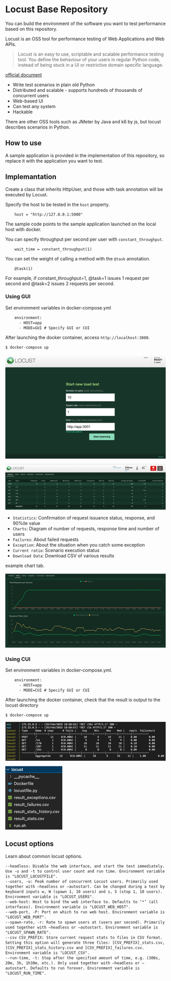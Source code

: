 # Locust Base Repository

You can build the environment of the software you want to test performance based on this repository.

Locust is an OSS tool for performance testing of Web Applications and Web APIs.


> Locust is an easy to use, scriptable and scalable performance testing tool.
> You define the behaviour of your users in regular Python code, instead of being stuck in a UI or restrictive domain specific language.

[official document](https://docs.locust.io/en/stable/)

- Write test scenarios in plain old Python
- Distributed and scalable - supports hundreds of thousands of concurrent users
- Web-based UI
- Can test any system
- Hackable

There are other OSS tools such as JMeter by Java and k6 by js, but locust describes scenarios in Python.

## How to use

A sample application is provided in the implementation of this repository, so replace it with the application you want to test.

## Implemantation

Create a class that inherits HttpUser, and those with task annotation will be executed by Locust.

Specify the host to be tested in the `host` property.

```
    host = "http://127.0.0.1:5000"
```

The sample code points to the sample application launched on the local host with docker.

You can specify throughput per second per user with `constant_throughput`.

```
    wait_time = constant_throughput(1)
```

You can set the weight of calling a method with the `@task` annotation.

```
    @task(1)
```

For example, if constant_throughput=1, @task=1 issues 1 request per second and @task=2 issues 2 requests per second.

### Using GUI

Set environment variables in docker-compose.yml

```
    environment:
      - HOST=app
      - MODE=GUI # Specify GUI or CUI
```

After launching the docker container, access `http://localhost:3000`.

```
$ docker-compose up
```

![locust_gui_1](/images/locust_gui_1.png)

![locust_gui_2](/images/locust_gui_2.png)

- `Statistics`: Confirmation of request issuance status, response, and 90%ile value
- `Charts`: Diagram of number of requests, response time and number of users
- `Failures`: About failed requests
- `Exception`: About the situation when you catch some exception
- `Current ratio`: Scenario execution status
- `Download Data`: Download CSV of various results

example chart tab.

![locust_gui_2](/images/charts.png)

### Using CUI

Set environment variables in docker-compose.yml.

```
    environment:
      - HOST=app
      - MODE=CUI # Specify GUI or CUI
```

After launching the docker container, check that the result is output to the locust directory

```
$ docker-compose up
```

![locust_cui](/images/locust_cui.png)

![result_files](/images/result_files.png)


## Locust options

Learn about common locust options.

```
--headless: Disable the web interface, and start the test immediately. Use -u and -t to control user count and run time. Environment variable is "LOCUST_LOCUSTFILE".
--users, -u: Peak number of concurrent Locust users. Primarily used together with –headless or –autostart. Can be changed during a test by keyboard inputs w, W (spawn 1, 10 users) and s, S (stop 1, 10 users). Environment variable is "LOCUST_USERS".
--web-host: Host to bind the web interface to. Defaults to ‘*’ (all interfaces). Environment variable is "LOCUST_WEB_HOST".
--web-port, -P: Port on which to run web host. Environment variable is "LOCUST_WEB_PORT".
--spawn-rate, -r: Rate to spawn users at (users per second). Primarily used together with –headless or –autostart. Environment variable is "LOCUST_SPAWN_RATE".
--csv CSV_PREFIX: Store current request stats to files in CSV format. Setting this option will generate three files: [CSV_PREFIX]_stats.csv, [CSV_PREFIX]_stats_history.csv and [CSV_PREFIX]_failures.csv. Environment variable is "LOCUST_CSV".
--run-time, -t: Stop after the specified amount of time, e.g. (300s, 20m, 3h, 1h30m, etc.). Only used together with –headless or –autostart. Defaults to run forever. Environment variable is "LOCUST_RUN_TIME".
```
